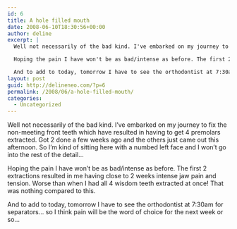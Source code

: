 ```yaml
---
id: 6
title: A hole filled mouth
date: 2008-06-10T18:30:56+00:00
author: deline
excerpt: |
  Well not necessarily of the bad kind. I've embarked on my journey to fix the non-meeting front teeth which have resulted in having to get 4 premolars extracted. Got 2 done a few weeks ago and the others just came out this afternoon. So I'm kind of sitting here with a numbed left face and I won't go into the rest of the detail...

  Hoping the pain I have won't be as bad/intense as before. The first 2 extractions resulted in me having close to 2 weeks intense jaw pain and tension. Worse than when I had all 4 wisdom teeth extracted at once! That was nothing compared to this.

  And to add to today, tomorrow I have to see the orthodontist at 7:30am for separators... so I think pain will be the word of choice for the next week or so...
layout: post
guid: http://delineneo.com/?p=6
permalink: /2008/06/a-hole-filled-mouth/
categories:
  - Uncategorized
---
```

Well not necessarily of the bad kind. I&#8217;ve embarked on my journey to fix the non-meeting front teeth which have resulted in having to get 4 premolars extracted. Got 2 done a few weeks ago and the others just came out this afternoon. So I&#8217;m kind of sitting here with a numbed left face and I won&#8217;t go into the rest of the detail&#8230;

Hoping the pain I have won&#8217;t be as bad/intense as before. The first 2 extractions resulted in me having close to 2 weeks intense jaw pain and tension. Worse than when I had all 4 wisdom teeth extracted at once! That was nothing compared to this.

And to add to today, tomorrow I have to see the orthodontist at 7:30am for separators&#8230; so I think pain will be the word of choice for the next week or so&#8230;
